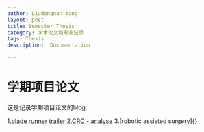 ```yaml
---
author: Liudongnan_Yang
layout: post
title: Semester Thesis
category: 学术论文和专业记录
tags: Thesis
description:  Documentation

---
```


# 学期项目论文

这是记录学期项目论文的blog:


1.[blade runner](https://github.com/yldn/BladeRunner-Demo-/blob/master/docs/Game%20Design%20Document%20ASG.pdf)  [trailer](https://youtu.be/ZJsznK6jfDY)
2.[CRC - analyse](https://github.com/yldn/ASP/blob/master/Documentation/CRC32%20Dokumentation.pdf)
3.[robotic assisted surgery]{}